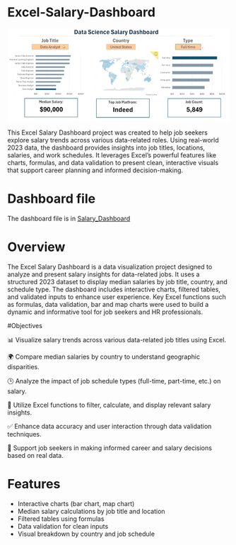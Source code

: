 # Excel-Salary-Dashboard
![](https://github.com/YashwanthKumaran/Excel-Salary-Dashboard/blob/main/1_Salary_Dashboard_Final_Dashboard.gif)

This Excel Salary Dashboard project was created to help job seekers explore salary trends across various data-related roles. Using real-world 2023 data, the dashboard provides insights into job titles, locations, salaries, and work schedules. It leverages Excel’s powerful features like charts, formulas, and data validation to present clean, interactive visuals that support career planning and informed decision-making.

# Dashboard file
The dashboard file is in <a href= "https://github.com/YashwanthKumaran/Excel-Salary-Dashboard/blob/main/1_Salary_Dashboard%20(1).xlsx">Salary_Dashboard</a>

# Overview
The Excel Salary Dashboard is a data visualization project designed to analyze and present salary insights for data-related jobs. It uses a structured 2023 dataset to display median salaries by job title, country, and schedule type. The dashboard includes interactive charts, filtered tables, and validated inputs to enhance user experience. Key Excel functions such as formulas, data validation, bar and map charts were used to build a dynamic and informative tool for job seekers and HR professionals.

#Objectives

📊 Visualize salary trends across various data-related job titles using Excel.

🌍 Compare median salaries by country to understand geographic disparities.

🕒 Analyze the impact of job schedule types (full-time, part-time, etc.) on salary.

🧮 Utilize Excel functions to filter, calculate, and display relevant salary insights.

✅ Enhance data accuracy and user interaction through data validation techniques.

💼 Support job seekers in making informed career and salary decisions based on real data.

# Features
- Interactive charts (bar chart, map chart)
- Median salary calculations by job title and location
- Filtered tables using formulas
- Data validation for clean inputs
- Visual breakdown by country and job schedule

